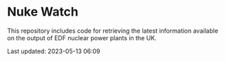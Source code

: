 # Nuke Watch

This repository includes code for retrieving the latest information available on the output of EDF nuclear power plants in the UK.

Last updated: 2023-05-13 06:09